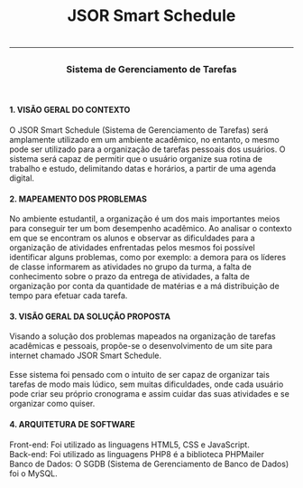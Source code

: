 <h1 align="center">JSOR Smart Schedule<h1><hr>
<h3 align="center">Sistema de Gerenciamento de Tarefas</h3>
<br> 
<h4>1. VISÃO GERAL DO CONTEXTO</h4>
  O JSOR Smart Schedule (Sistema de Gerenciamento de Tarefas) será amplamente
utilizado em um ambiente acadêmico, no entanto, o mesmo pode ser utilizado para a
organização de tarefas pessoais dos usuários. O sistema será capaz de permitir que o usuário
organize sua rotina de trabalho e estudo, delimitando datas e horários, a partir de uma agenda
digital.
<h4>2. MAPEAMENTO DOS PROBLEMAS</h4>
  No ambiente estudantil, a organização é um dos mais importantes meios para
conseguir ter um bom desempenho acadêmico. Ao analisar o contexto em que se encontram
os alunos e observar as dificuldades para a organização de atividades enfrentadas pelos
mesmos foi possível identificar alguns problemas, como por exemplo: a demora para os
líderes de classe informarem as atividades no grupo da turma, a falta de conhecimento sobre o
prazo da entrega de atividades, a falta de organização por conta da quantidade de matérias e a
má distribuição de tempo para efetuar cada tarefa.
<h4>3. VISÃO GERAL DA SOLUÇÃO PROPOSTA</h4>
  Visando a solução dos problemas mapeados na organização de tarefas acadêmicas e
pessoais, propõe-se o desenvolvimento de um site para internet chamado JSOR Smart
Schedule. <br> <br>
  Esse sistema foi pensado com o intuito de ser capaz de organizar tais tarefas de modo
mais lúdico, sem muitas dificuldades, onde cada usuário pode criar seu próprio cronograma e
assim cuidar das suas atividades e se organizar como quiser.
<h4>4. ARQUITETURA DE SOFTWARE</h4>
  Front-end: Foi utilizado as linguagens HTML5, CSS e JavaScript.<br>
  Back-end: Foi utilizado as linguagens PHP8 é a biblioteca PHPMailer <br>
  Banco de Dados: O SGDB (Sistema de Gerenciamento de Banco de Dados) foi o MySQL.


